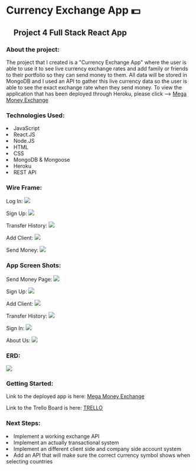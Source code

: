 # Currency Exchange App 💵
## <img src="currency-exchange-app/client/src/imgs/react.png" width='15px'> Project 4 Full Stack React App <img src="currency-exchange-app/client/src/imgs/react.png" width='15px'>

### About the project:
<p>The project that I created is a "Currency Exchange App" where the user is able to use it to see live currency exchange rates and add family or friends to their portfolio so they can send money to them. All data will be stored in MongoDB and I used an API to gather this live currency data so the user is able to see the exact exchange rate when they send money. To view the application that has been deployed through Heroku, please click --> <a href="http://localhost:3000"> Mega Money Exchange </a></p>

### Technologies Used:
<li> JavaScript</li>
<li> React.JS</li>
<li> Node.JS</li>
<li> HTML</li>
<li> CSS</li>
<li> MongoDB & Mongoose</li>
<li> Heroku</li>
<li> REST API </li> 

### Wire Frame:
Log In:
<img src="currency-exchange-app/client/src/imgs/Screen Shot 2022-05-27 at 21.43.53.png">

Sign Up:
<img src="currency-exchange-app/client/src/imgs/Screen Shot 2022-05-27 at 21.44.01.png">

Transfer History:
<img src="currency-exchange-app/client/src/imgs/Screen Shot 2022-05-27 at 21.44.12.png">

Add Client:
<img src="currency-exchange-app/client/src/imgs/Screen Shot 2022-05-27 at 21.44.20.png">

Send Money:
<img src="currency-exchange-app/client/src/imgs/Screen Shot 2022-05-27 at 21.44.28.png">

### App Screen Shots:
Send Money Page:
<img src="currency-exchange-app/client/src/imgs/Screen Shot 2022-05-27 at 21.50.14.png">

Sign Up:
<img src="currency-exchange-app/client/src/imgs/Screen Shot 2022-05-27 at 21.55.35.png">

Add Client:
<img src="currency-exchange-app/client/src/imgs/Screen Shot 2022-05-27 at 21.50.39.png">

Transfer History:
<img src="currency-exchange-app/client/src/imgs/Screen Shot 2022-05-27 at 21.50.51.png">

Sign In:
<img src="currency-exchange-app/client/src/imgs/Screen Shot 2022-05-27 at 21.55.19.png">

About Us:
<img src="currency-exchange-app/client/src/imgs/Screen Shot 2022-05-27 at 21.51.00.png">

### ERD:

<img src="currency-exchange-app/client/src/imgs/Screen Shot 2022-05-27 at 22.00.25.png">

### Getting Started:
Link to the deployed app is here: <a href="http://localhost:3000/"> Mega Money Exchange</a>

Link to the Trello Board is here: <a href="https://trello.com/b/WL3ahtCL/project-4-react-money-exchange-app"> TRELLO</a>

### Next Steps:
<li> Implement a working exchange API </li>
<li> Implement an actually transactional system</li>
<li> Implement an different client side and company side account system </li>
<li> Add an API that will make sure the correct currency symbol shows when selecting countries  </li>